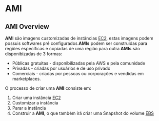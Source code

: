 # AMI

## AMI Overview

**AMI** são imagens customizadas de instâncias [EC2](https://aws.amazon.com/pt/ec2/), estas imagens podem possuis softwares pré configurados.**AMIs** podem ser construidas para regiões específicas e copiadas de uma região para outra.**AMIs** são disponibizadas de 3 formas:

* Públicas gratuitas - disponibilizadas pela AWS e pela comunidade
* Privadas - criadas por usuários e de uso privado
* Comerciais - criadas por pessoas ou corporações e vendidas em marketplaces.

O processo de criar uma **AMI** consiste em:

1. Criar uma instância [EC2](https://aws.amazon.com/pt/ec2/)
2. Customizar a instância
3. Parar a instância
4. Construir a **AMI**, o que também irá criar uma Snapshot do volume [EBS](https://docs.aws.amazon.com/pt_br/AWSEC2/latest/UserGuide/AmazonEBS.html)